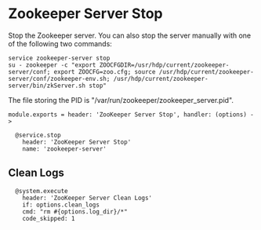 
# Zookeeper Server Stop

Stop the Zookeeper server. You can also stop the server manually with one of
the following two commands:

```
service zookeeper-server stop
su - zookeeper -c "export ZOOCFGDIR=/usr/hdp/current/zookeeper-server/conf; export ZOOCFG=zoo.cfg; source /usr/hdp/current/zookeeper-server/conf/zookeeper-env.sh; /usr/hdp/current/zookeeper-server/bin/zkServer.sh stop"
```

The file storing the PID is "/var/run/zookeeper/zookeeper_server.pid".

    module.exports = header: 'ZooKeeper Server Stop', handler: (options) ->

      @service.stop
        header: 'ZooKeeper Server Stop'
        name: 'zookeeper-server'

## Clean Logs

      @system.execute
        header: 'ZooKeeper Server Clean Logs'
        if: options.clean_logs
        cmd: "rm #{options.log_dir}/*"
        code_skipped: 1
